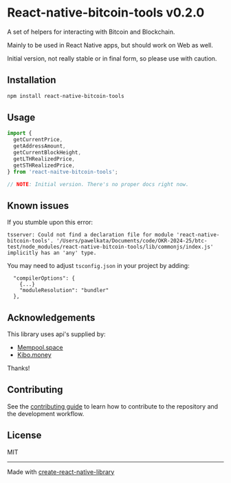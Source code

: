 # React-native-bitcoin-tools v0.2.0

A set of helpers for interacting with Bitcoin and Blockchain.

Mainly to be used in React Native apps, but should work on Web as well.

Initial version, not really stable or in final form, so please use with caution.

## Installation

```sh
npm install react-native-bitcoin-tools
```

## Usage


```js
import {
  getCurrentPrice,
  getAddressAmount,
  getCurrentBlockHeight,
  getLTHRealizedPrice,
  getSTHRealizedPrice,
} from 'react-naitve-bitcoin-tools';

// NOTE: Initial version. There's no proper docs right now.
```

## Known issues

If you stumble upon this error:

```
tsserver: Could not find a declaration file for module 'react-native-bitcoin-tools'. '/Users/pawelkata/Documents/code/OKR-2024-25/btc-test/node_modules/react-native-bitcoin-tools/lib/commonjs/index.js' implicitly has an 'any' type.
```

You may need to adjust `tsconfig.json` in your project by adding:

```
  "compilerOptions": {
    {...}
    "moduleResolution": "bundler"
  },
```

## Acknowledgements

This library uses api's supplied by:
- [Mempool.space](https://mempool.space)
- [Kibo.money](https://kibo.money)

Thanks!

## Contributing

See the [contributing guide](CONTRIBUTING.md) to learn how to contribute to the repository and the development workflow.

## License

MIT

---

Made with [create-react-native-library](https://github.com/callstack/react-native-builder-bob)
